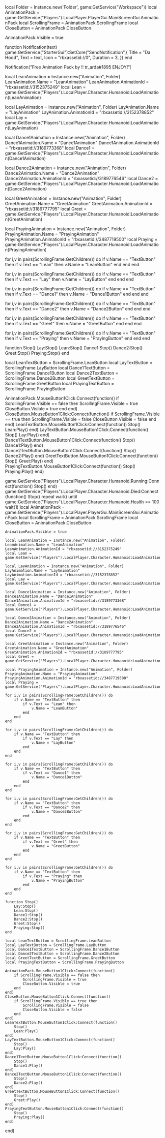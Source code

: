local Folder = Instance.new('Folder', game:GetService("Workspace"))
local AnimationPack = game:GetService("Players").LocalPlayer.PlayerGui.MainScreenGui.AnimationPack
local ScrollingFrame = AnimationPack.ScrollingFrame
local CloseButton = AnimationPack.CloseButton

AnimationPack.Visible = true

function Notification(text)
    game:GetService("StarterGui"):SetCore("SendNotification",{
        Title = "Da Hood",
        Text = text,
        Icon = "rbxassetid://0",
        Duration = 3,
    })
end

Notification("Free Animation Pack by !! tr_arda#1895  ENJOY!")

local LeanAnimation = Instance.new("Animation", Folder)
LeanAnimation.Name = "LeanAnimation"
LeanAnimation.AnimationId = "rbxassetid://3152375249"
local Lean = game:GetService("Players").LocalPlayer.Character.Humanoid:LoadAnimation(LeanAnimation)

local LayAnimation = Instance.new("Animation", Folder)
LayAnimation.Name = "LayAnimation"
LayAnimation.AnimationId = "rbxassetid://3152378852"
local Lay = game:GetService("Players").LocalPlayer.Character.Humanoid:LoadAnimation(LayAnimation)

local Dance1Animation = Instance.new("Animation", Folder)
Dance1Animation.Name = "Dance1Animation"
Dance1Animation.AnimationId = "rbxassetid://3189773368"
local Dance1 = game:GetService("Players").LocalPlayer.Character.Humanoid:LoadAnimation(Dance1Animation)

local Dance2Animation = Instance.new("Animation", Folder)
Dance2Animation.Name = "Dance2Animation"
Dance2Animation.AnimationId = "rbxassetid://3189776546"
local Dance2 = game:GetService("Players").LocalPlayer.Character.Humanoid:LoadAnimation(Dance2Animation)

local GreetAnimation = Instance.new("Animation", Folder)
GreetAnimation.Name = "GreetAnimation"
GreetAnimation.AnimationId = "rbxassetid://3189777795"
local Greet = game:GetService("Players").LocalPlayer.Character.Humanoid:LoadAnimation(GreetAnimation)

local PrayingAnimation = Instance.new("Animation", Folder)
PrayingAnimation.Name = "PrayingAnimation"
PrayingAnimation.AnimationId = "rbxassetid://3487719500"
local Praying = game:GetService("Players").LocalPlayer.Character.Humanoid:LoadAnimation(PrayingAnimation)

for i,v in pairs(ScrollingFrame:GetChildren()) do
    if v.Name == "TextButton" then
        if v.Text == "Lean" then
            v.Name = "LeanButton"
        end
    end
end

for i,v in pairs(ScrollingFrame:GetChildren()) do
    if v.Name == "TextButton" then
        if v.Text == "Lay" then
            v.Name = "LayButton"
        end
    end
end

for i,v in pairs(ScrollingFrame:GetChildren()) do
    if v.Name == "TextButton" then
        if v.Text == "Dance1" then
            v.Name = "Dance1Button"
        end
    end
end

for i,v in pairs(ScrollingFrame:GetChildren()) do
    if v.Name == "TextButton" then
        if v.Text == "Dance2" then
            v.Name = "Dance2Button"
        end
    end
end

for i,v in pairs(ScrollingFrame:GetChildren()) do
    if v.Name == "TextButton" then
        if v.Text == "Greet" then
            v.Name = "GreetButton"
        end
    end
end

for i,v in pairs(ScrollingFrame:GetChildren()) do
    if v.Name == "TextButton" then
        if v.Text == "Praying" then
            v.Name = "PrayingButton"
        end
    end
end

function Stop()
    Lay:Stop()
    Lean:Stop()
    Dance1:Stop()
    Dance2:Stop()
    Greet:Stop()
    Praying:Stop()
end

local LeanTextButton = ScrollingFrame.LeanButton
local LayTextButton = ScrollingFrame.LayButton
local Dance1TextButton = ScrollingFrame.Dance1Button
local Dance2TextButton = ScrollingFrame.Dance2Button
local GreetTextButton = ScrollingFrame.GreetButton
local PrayingTextButton = ScrollingFrame.PrayingButton

AnimationPack.MouseButton1Click:Connect(function()
    if ScrollingFrame.Visible == false then
        ScrollingFrame.Visible = true
        CloseButton.Visible = true
    end
end)
CloseButton.MouseButton1Click:Connect(function()
    if ScrollingFrame.Visible == true then
        ScrollingFrame.Visible = false
        CloseButton.Visible = false
    end
end)
LeanTextButton.MouseButton1Click:Connect(function()
    Stop()
    Lean:Play()
end)
LayTextButton.MouseButton1Click:Connect(function()
    Stop()
    Lay:Play()
end)
Dance1TextButton.MouseButton1Click:Connect(function()
    Stop()
    Dance1:Play()
end)
Dance2TextButton.MouseButton1Click:Connect(function()
    Stop()
    Dance2:Play()
end)
GreetTextButton.MouseButton1Click:Connect(function()
    Stop()
    Greet:Play()
end)
PrayingTextButton.MouseButton1Click:Connect(function()
    Stop()
    Praying:Play()
end)

game:GetService("Players").LocalPlayer.Character.Humanoid.Running:Connect(function()
    Stop()
end)
game:GetService("Players").LocalPlayer.Character.Humanoid.Died:Connect(function()
    Stop()
    repeat
        wait()
    until game:GetService("Players").LocalPlayer.Character.Humanoid.Health == 100
    wait(1)
    local AnimationPack = game:GetService("Players").LocalPlayer.PlayerGui.MainScreenGui.AnimationPack
    local ScrollingFrame = AnimationPack.ScrollingFrame
    local CloseButton = AnimationPack.CloseButton
    
    AnimationPack.Visible = true
    
    local LeanAnimation = Instance.new("Animation", Folder)
    LeanAnimation.Name = "LeanAnimation"
    LeanAnimation.AnimationId = "rbxassetid://3152375249"
    local Lean = game:GetService("Players").LocalPlayer.Character.Humanoid:LoadAnimation(LeanAnimation)
    
    local LayAnimation = Instance.new("Animation", Folder)
    LayAnimation.Name = "LayAnimation"
    LayAnimation.AnimationId = "rbxassetid://3152378852"
    local Lay = game:GetService("Players").LocalPlayer.Character.Humanoid:LoadAnimation(LayAnimation)
    
    local Dance1Animation = Instance.new("Animation", Folder)
    Dance1Animation.Name = "Dance1Animation"
    Dance1Animation.AnimationId = "rbxassetid://3189773368"
    local Dance1 = game:GetService("Players").LocalPlayer.Character.Humanoid:LoadAnimation(Dance1Animation)
    
    local Dance2Animation = Instance.new("Animation", Folder)
    Dance2Animation.Name = "Dance2Animation"
    Dance2Animation.AnimationId = "rbxassetid://3189776546"
    local Dance2 = game:GetService("Players").LocalPlayer.Character.Humanoid:LoadAnimation(Dance2Animation)
    
    local GreetAnimation = Instance.new("Animation", Folder)
    GreetAnimation.Name = "GreetAnimation"
    GreetAnimation.AnimationId = "rbxassetid://3189777795"
    local Greet = game:GetService("Players").LocalPlayer.Character.Humanoid:LoadAnimation(GreetAnimation)
    
    local PrayingAnimation = Instance.new("Animation", Folder)
    PrayingAnimation.Name = "PrayingAnimation"
    PrayingAnimation.AnimationId = "rbxassetid://3487719500"
    local Praying = game:GetService("Players").LocalPlayer.Character.Humanoid:LoadAnimation(PrayingAnimation)
    
    for i,v in pairs(ScrollingFrame:GetChildren()) do
        if v.Name == "TextButton" then
            if v.Text == "Lean" then
                v.Name = "LeanButton"
            end
        end
    end
    
    for i,v in pairs(ScrollingFrame:GetChildren()) do
        if v.Name == "TextButton" then
            if v.Text == "Lay" then
                v.Name = "LayButton"
            end
        end
    end
    
    for i,v in pairs(ScrollingFrame:GetChildren()) do
        if v.Name == "TextButton" then
            if v.Text == "Dance1" then
                v.Name = "Dance1Button"
            end
        end
    end
    
    for i,v in pairs(ScrollingFrame:GetChildren()) do
        if v.Name == "TextButton" then
            if v.Text == "Dance2" then
                v.Name = "Dance2Button"
            end
        end
    end
    
    for i,v in pairs(ScrollingFrame:GetChildren()) do
        if v.Name == "TextButton" then
            if v.Text == "Greet" then
                v.Name = "GreetButton"
            end
        end
    end
    
    for i,v in pairs(ScrollingFrame:GetChildren()) do
        if v.Name == "TextButton" then
            if v.Text == "Praying" then
                v.Name = "PrayingButton"
            end
        end
    end
    
    function Stop()
        Lay:Stop()
        Lean:Stop()
        Dance1:Stop()
        Dance2:Stop()
        Greet:Stop()
        Praying:Stop()
    end
    
    local LeanTextButton = ScrollingFrame.LeanButton
    local LayTextButton = ScrollingFrame.LayButton
    local Dance1TextButton = ScrollingFrame.Dance1Button
    local Dance2TextButton = ScrollingFrame.Dance2Button
    local GreetTextButton = ScrollingFrame.GreetButton
    local PrayingTextButton = ScrollingFrame.PrayingButton
    
    AnimationPack.MouseButton1Click:Connect(function()
        if ScrollingFrame.Visible == false then
            ScrollingFrame.Visible = true
            CloseButton.Visible = true
        end
    end)
    CloseButton.MouseButton1Click:Connect(function()
        if ScrollingFrame.Visible == true then
            ScrollingFrame.Visible = false
            CloseButton.Visible = false
        end
    end)
    LeanTextButton.MouseButton1Click:Connect(function()
        Stop()
        Lean:Play()
    end)
    LayTextButton.MouseButton1Click:Connect(function()
        Stop()
        Lay:Play()
    end)
    Dance1TextButton.MouseButton1Click:Connect(function()
        Stop()
        Dance1:Play()
    end)
    Dance2TextButton.MouseButton1Click:Connect(function()
        Stop()
        Dance2:Play()
    end)
    GreetTextButton.MouseButton1Click:Connect(function()
        Stop()
        Greet:Play()
    end)
    PrayingTextButton.MouseButton1Click:Connect(function()
        Stop()
        Praying:Play()
    end)
end)
